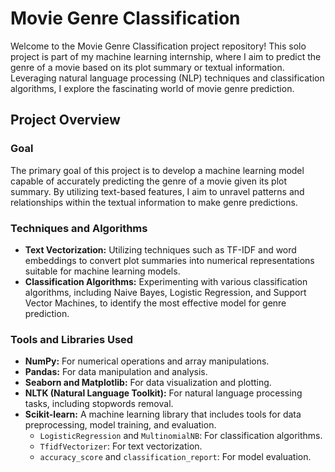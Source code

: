 # Movie Genre Classification

Welcome to the Movie Genre Classification project repository! This solo project is part of my machine learning internship, where I aim to predict the genre of a movie based on its plot summary or textual information. Leveraging natural language processing (NLP) techniques and classification algorithms, I explore the fascinating world of movie genre prediction.

## Project Overview

### Goal
The primary goal of this project is to develop a machine learning model capable of accurately predicting the genre of a movie given its plot summary. By utilizing text-based features, I aim to unravel patterns and relationships within the textual information to make genre predictions.

### Techniques and Algorithms
- **Text Vectorization:** Utilizing techniques such as TF-IDF and word embeddings to convert plot summaries into numerical representations suitable for machine learning models.
- **Classification Algorithms:** Experimenting with various classification algorithms, including Naive Bayes, Logistic Regression, and Support Vector Machines, to identify the most effective model for genre prediction.

### Tools and Libraries Used
- **NumPy:** For numerical operations and array manipulations.
- **Pandas:** For data manipulation and analysis.
- **Seaborn and Matplotlib:** For data visualization and plotting.
- **NLTK (Natural Language Toolkit):** For natural language processing tasks, including stopwords removal.
- **Scikit-learn:** A machine learning library that includes tools for data preprocessing, model training, and evaluation.
  - `LogisticRegression` and `MultinomialNB`: For classification algorithms.
  - `TfidfVectorizer`: For text vectorization.
  - `accuracy_score` and `classification_report`: For model evaluation.

<!--
## Project Structure

- **`/`:** Contains the implementation of the machine learning model, data preprocessing, and any auxiliary scripts.
- **`data/`:** Stores datasets used for training and testing the model.
- **`docs/`:** Documentation related to the project, including explanations of data preprocessing steps, model evaluation, and insights gained.

## Getting Started

   -->
